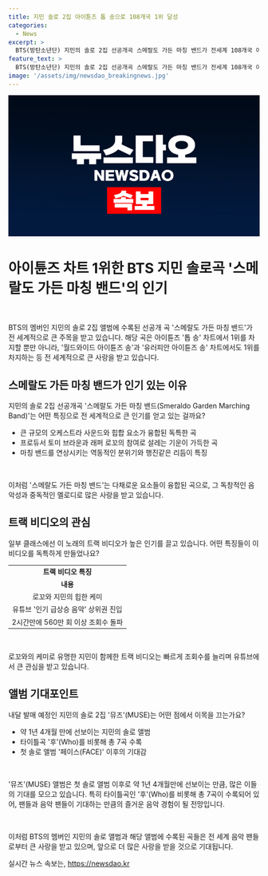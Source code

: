 ```yaml
---
title: 지민 솔로 2집 아이튠즈 톱 송으로 108개국 1위 달성
categories:
  - News
excerpt: >
  BTS(방탄소년단) 지민의 솔로 2집 선공개곡 스메랄도 가든 마칭 밴드가 전세계 108개국 아이튠즈 톱 송 차트 1위를 기록했다. 이 곡은 빅밴드 사운드에 힙합을 가미한 곡으로, 특히 행진하는 마칭 밴드를 연상시키는 역동적인 분위기가 특징이다. 프로듀서로는 아리아나 그란데의 히트곡을 작업한 토미 브라운, 그리고 래퍼 로꼬가 참여했다. 이에 이어 발매된 트랙 비디오는 유튜브 인기 급상승 음악에 오르며 조회수 560만회를 돌파했다. 뮤즈(MUSE)는 내달 19일 발매 예정이며, 타이틀곡 후(Who)를 비롯해 7곡이 수록된다.
feature_text: >
  BTS(방탄소년단) 지민의 솔로 2집 선공개곡 스메랄도 가든 마칭 밴드가 전세계 108개국 아이튠즈 톱 송 차트 1위를 기록했다. 이 곡은 빅밴드 사운드에 힙합을 가미한 곡으로, 특히 행진하는 마칭 밴드를 연상시키는 역동적인 분위기가 특징이다. 프로듀서로는 아리아나 그란데의 히트곡을 작업한 토미 브라운, 그리고 래퍼 로꼬가 참여했다. 이에 이어 발매된 트랙 비디오는 유튜브 인기 급상승 음악에 오르며 조회수 560만회를 돌파했다. 뮤즈(MUSE)는 내달 19일 발매 예정이며, 타이틀곡 후(Who)를 비롯해 7곡이 수록된다.
image: '/assets/img/newsdao_breakingnews.jpg'
---
```


<p><img src="/assets/img/newsdao_breakingnews.jpg" alt="pcversion 속보" /></p>

<h1>아이튠즈 차트 1위한 BTS 지민 솔로곡 '스메랄도 가든 마칭 밴드'의 인기</h1>

<p data-ke-size="size16">&nbsp;</p>

<p>BTS의 멤버인 지민의 솔로 2집 앨범에 수록된 선공개 곡 '스메랄도 가든 마칭 밴드'가 전 세계적으로 큰 주목을 받고 있습니다. 해당 곡은 아이튠즈 '톱 송' 차트에서 1위를 차지할 뿐만 아니라, '월드와이드 아이튠즈 송'과 '유러피안 아이튠즈 송' 차트에서도 1위를 차지하는 등 전 세계적으로 큰 사랑을 받고 있습니다.</p>

<h2 data-ke-size="size26">스메랄도 가든 마칭 밴드가 인기 있는 이유</h2>

<p data-ke-size="size16">지민의 솔로 2집 선공개곡 '스메랄도 가든 마칭 밴드(Smeraldo Garden Marching Band)'는 어떤 특징으로 전 세계적으로 큰 인기를 얻고 있는 걸까요? </p>

<ul>
  <li>큰 규모의 오케스트라 사운드와 힙합 요소가 융합된 독특한 곡</li>
  <li>프로듀서 토미 브라운과 래퍼 로꼬의 참여로 설레는 기운이 가득한 곡</li>
  <li>마칭 밴드를 연상시키는 역동적인 분위기와 행진같은 리듬이 특징</li>
</ul>

<p data-ke-size="size16">&nbsp;</p>

<p>이처럼 '스메랄도 가든 마칭 밴드'는 다채로운 요소들이 융합된 곡으로, 그 독창적인 음악성과 중독적인 멜로디로 많은 사랑을 받고 있습니다.</p>

<h2 data-ke-size="size26">트랙 비디오의 관심</h2>

<p data-ke-size="size16">일부 클래스에선 이 노래의 트랙 비디오가 높은 인기를 끌고 있습니다. 어떤 특징들이 이 비디오를 독특하게 만들었나요?</p>

<table>
  <tr>
    <td style="text-align: center; height: 17px;"><b>트랙 비디오 특징</b></td>
  </tr>
  <tr>
    <td style="text-align: center; height: 17px;"><b>내용</b></td>
  </tr>
  <tr>
    <td style="text-align: center; height: 17px;">로꼬와 지민의 힙한 케미</td>
  </tr>
  <tr>
    <td style="text-align: center; height: 17px;">유튜브 '인기 급상승 음악' 상위권 진입</td>
  </tr>
  <tr>
    <td style="text-align: center; height: 17px;">2시간만에 560만 회 이상 조회수 돌파</td>
  </tr>
</table>

<p data-ke-size="size16">&nbsp;</p>

<p>로꼬와의 케미로 유명한 지민이 함께한 트랙 비디오는 빠르게 조회수를 늘리며 유튜브에서 큰 관심을 받고 있습니다.</p>

<h2 data-ke-size="size26">앨범 기대포인트</h2>

<p data-ke-size="size16">내달 발매 예정인 지민의 솔로 2집 '뮤즈'(MUSE)는 어떤 점에서 이목을 끄는가요?</p>

<ul>
  <li>약 1년 4개월 만에 선보이는 지민의 솔로 앨범</li>
  <li>타이틀곡 '후'(Who)를 비롯해 총 7곡 수록</li>
  <li>첫 솔로 앨범 '페이스(FACE)' 이후의 기대감</li>
</ul>

<p data-ke-size="size16">&nbsp;</p>

<p>'뮤즈'(MUSE) 앨범은 첫 솔로 앨범 이후로 약 1년 4개월만에 선보이는 만큼, 많은 이들의 기대를 모으고 있습니다. 특히 타이틀곡인 '후'(Who)를 비롯해 총 7곡이 수록되어 있어, 팬들과 음악 팬들이 기대하는 만큼의 즐거운 음악 경험이 될 전망입니다.</p>

<p data-ke-size="size16">&nbsp;</p>

<p>이처럼 BTS의 멤버인 지민의 솔로 앨범과 해당 앨범에 수록된 곡들은 전 세계 음악 팬들로부터 큰 사랑을 받고 있으며, 앞으로 더 많은 사랑을 받을 것으로 기대됩니다.</p>
실시간 뉴스 속보는, <a href="https://newsdao.kr" rel="dofollow">https://newsdao.kr</a>


